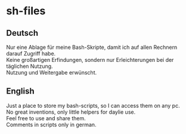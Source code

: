 # sh-files
## Deutsch
Nur eine Ablage für meine Bash-Skripte, damit ich auf allen Rechnern darauf Zugriff habe.  
Keine großartigen Erfindungen, sondern nur Erleichterungen bei der täglichen Nutzung.  
Nutzung und Weitergabe erwünscht.
## English
Just a place to store my bash-scripts, so I can access them on any pc.  
No great inventions, only little helpers for daylie use.  
Feel free to use and share them.  
Comments in scripts only in german.  

